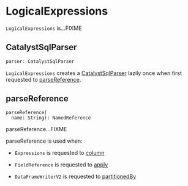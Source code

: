# LogicalExpressions

`LogicalExpressions` is...FIXME

## CatalystSqlParser

```scala
parser: CatalystSqlParser
```

`LogicalExpressions` creates a [CatalystSqlParser](CatalystSqlParser.md) lazily once when first requested to [parseReference](#parseReference).

## parseReference

```
parseReference(
  name: String): NamedReference
```

parseReference...FIXME

parseReference is used when:

* `Expressions` is requested to [column](Expressions.md#column)

* `FieldReference` is requested to [apply](FieldReference.md#apply)

* `DataFrameWriterV2` is requested to [partitionedBy](../new-in-300/DataFrameWriterV2.md#partitionedBy)
